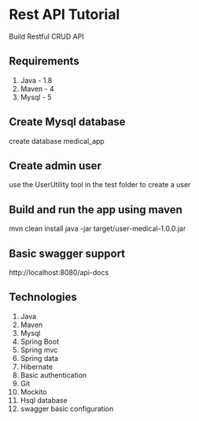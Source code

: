 # Rest API Tutorial

Build Restful CRUD API 

## Requirements

1. Java - 1.8
2. Maven - 4
3. Mysql - 5

## Create Mysql database

create database medical_app

## Create admin user

use the UserUtility tool in the test folder to create a user

## Build and run the app using maven

mvn clean install
java -jar target/user-medical-1.0.0.jar

## Basic swagger support

http://localhost:8080/api-docs

## Technologies

1. Java 
2. Maven 
3. Mysql 
4. Spring Boot
5. Spring mvc
6. Spring data
7. Hibernate
8. Basic authentication
9. Git
10. Mockito
11. Hsql database
12. swagger basic configuration

